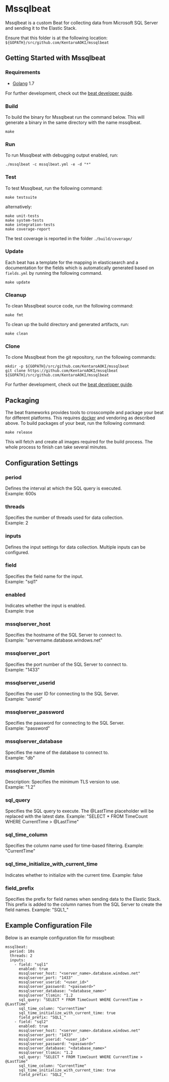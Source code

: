 # Mssqlbeat

Mssqlbeat is a custom Beat for collecting data from Microsoft SQL Server and sending it to the Elastic Stack. 

Ensure that this folder is at the following location:
`${GOPATH}/src/github.com/KentaroAOKI/mssqlbeat`

## Getting Started with Mssqlbeat

### Requirements

* [Golang](https://golang.org/dl/) 1.7

For further development, check out the [beat developer guide](https://www.elastic.co/guide/en/beats/libbeat/current/new-beat.html).

### Build

To build the binary for Mssqlbeat run the command below. This will generate a binary
in the same directory with the name mssqlbeat.

```
make
```


### Run

To run Mssqlbeat with debugging output enabled, run:

```
./mssqlbeat -c mssqlbeat.yml -e -d "*"
```


### Test

To test Mssqlbeat, run the following command:

```
make testsuite
```

alternatively:
```
make unit-tests
make system-tests
make integration-tests
make coverage-report
```

The test coverage is reported in the folder `./build/coverage/`

### Update

Each beat has a template for the mapping in elasticsearch and a documentation for the fields
which is automatically generated based on `fields.yml` by running the following command.

```
make update
```


### Cleanup

To clean  Mssqlbeat source code, run the following command:

```
make fmt
```

To clean up the build directory and generated artifacts, run:

```
make clean
```


### Clone

To clone Mssqlbeat from the git repository, run the following commands:

```
mkdir -p ${GOPATH}/src/github.com/KentaroAOKI/mssqlbeat
git clone https://github.com/KentaroAOKI/mssqlbeat ${GOPATH}/src/github.com/KentaroAOKI/mssqlbeat
```


For further development, check out the [beat developer guide](https://www.elastic.co/guide/en/beats/libbeat/current/new-beat.html).


## Packaging

The beat frameworks provides tools to crosscompile and package your beat for different platforms. This requires [docker](https://www.docker.com/) and vendoring as described above. To build packages of your beat, run the following command:

```
make release
```

This will fetch and create all images required for the build process. The whole process to finish can take several minutes.

## Configuration Settings
### period
Defines the interval at which the SQL query is executed.  
Example: 600s

### threads
Specifies the number of threads used for data collection.  
Example: 2

### inputs
Defines the input settings for data collection. Multiple inputs can be configured.

### field
Specifies the field name for the input.  
Example: "sql1"

### enabled
Indicates whether the input is enabled.  
Example: true

### mssqlserver_host
Specifies the hostname of the SQL Server to connect to.  
Example: "servername.database.windows.net"

### mssqlserver_port
Specifies the port number of the SQL Server to connect to.  
Example: "1433"

### mssqlserver_userid
Specifies the user ID for connecting to the SQL Server.  
Example: "userid"

### mssqlserver_password
Specifies the password for connecting to the SQL Server.  
Example: "password"

### mssqlserver_database
Specifies the name of the database to connect to.  
Example: "db"

### mssqlserver_tlsmin
Description: Specifies the minimum TLS version to use.  
Example: "1.2"

### sql_query
Specifies the SQL query to execute. The @LastTime placeholder will be replaced with the latest date.
Example: "SELECT * FROM TimeCount WHERE CurrentTime > @LastTime"

### sql_time_column
Specifies the column name used for time-based filtering.
Example: "CurrentTime"

### sql_time_initialize_with_current_time
Indicates whether to initialize with the current time.
Example: false

### field_prefix
Specifies the prefix for field names when sending data to the Elastic Stack. This prefix is added to the column names from the SQL Server to create the field names.
Example: "SQL1_"

## Example Configuration File

Below is an example configuration file for mssqlbeat:

```
mssqlbeat:
  period: 10s
  threads: 2
  inputs:
    - field: "sql1"
      enabled: true
      mssqlserver_host: "<server_name>.database.windows.net"
      mssqlserver_port: "1433"
      mssqlserver_userid: "<user_id>"
      mssqlserver_password: "<password>"
      mssqlserver_database: "<database_name>"
      mssqlserver_tlsmin: "1.2
      sql_query: "SELECT * FROM TimeCount WHERE CurrentTime > @LastTime"
      sql_time_column: "CurrentTime"
      sql_time_initialize_with_current_time: true 
      field_prefix: "SQL1_"
    - field: "sql2"
      enabled: true
      mssqlserver_host: "<server_name>.database.windows.net"
      mssqlserver_port: "1433"
      mssqlserver_userid: "<user_id>"
      mssqlserver_password: "<password>"
      mssqlserver_database: "<database_name>"
      mssqlserver_tlsmin: "1.2
      sql_query: "SELECT * FROM TimeCount WHERE CurrentTime > @LastTime"
      sql_time_column: "CurrentTime"
      sql_time_initialize_with_current_time: true 
      field_prefix: "SQL2_"
```
